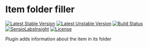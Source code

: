 # Item folder filler #

[![Latest Stable Version](https://poser.pugx.org/anime-db/item-folder-filler-bundle/v/stable.png)](https://packagist.org/packages/anime-db/item-folder-filler-bundle)
[![Latest Unstable Version](https://poser.pugx.org/anime-db/item-folder-filler-bundle/v/unstable.png)](https://packagist.org/packages/anime-db/item-folder-filler-bundle)
[![Build Status](https://travis-ci.org/anime-db/item-folder-filler-bundle.png)](https://travis-ci.org/anime-db/item-folder-filler-bundle)
[![SensioLabsInsight](https://insight.sensiolabs.com/projects/e882b117-c273-4c6c-92b2-51ec75755bb4/mini.png)](https://insight.sensiolabs.com/projects/e882b117-c273-4c6c-92b2-51ec75755bb4)
[![License](https://poser.pugx.org/anime-db/item-folder-filler-bundle/license.png)](https://packagist.org/packages/anime-db/item-folder-filler-bundle)


Plugin adds information about the item in its folder

